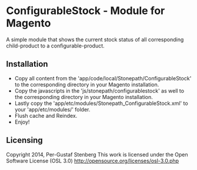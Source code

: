 ConfigurableStock - Module for Magento
==================================
A simple module that shows the current stock status of all corresponding child-product to a configurable-product.

Installation
-----------------------------------------------------
- Copy all content from the 'app/code/local/Stonepath/ConfigurableStock' to the corresponding directory in your Magento installation.
- Copy the javascripts in the 'js/stonepath/configurablestock' as well to the corresponding directory in your Magento installation.
- Lastly copy the 'app/etc/modules/Stonepath_ConfigurableStock.xml' to your 'app/etc/modules/' folder.
- Flush cache and Reindex.
- Enjoy!

Licensing
---------------------------
Copyright 2014, Per-Gustaf Stenberg
This work is licensed under the Open Software License (OSL 3.0)
http://opensource.org/licenses/osl-3.0.php



